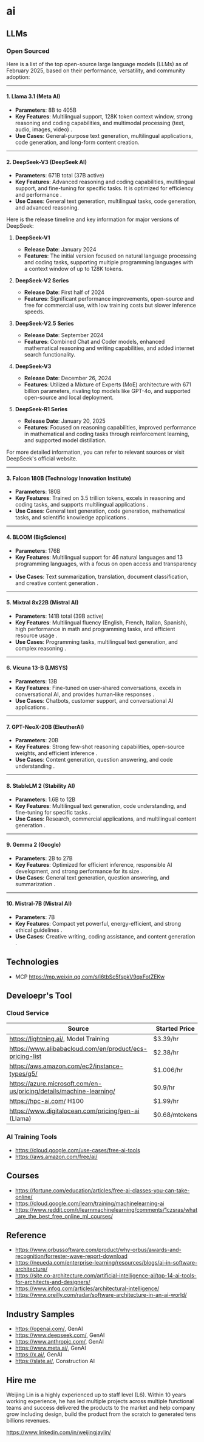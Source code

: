 # ai

## LLMs

### Open Sourced

Here is a list of the top open-source large language models (LLMs) as of February 2025, based on their performance, versatility, and community adoption:

---

#### 1. **Llama 3.1 (Meta AI)**  
- **Parameters**: 8B to 405B  
- **Key Features**: Multilingual support, 128K token context window, strong reasoning and coding capabilities, and multimodal processing (text, audio, images, video) .  
- **Use Cases**: General-purpose text generation, multilingual applications, code generation, and long-form content creation.  

---

#### 2. **DeepSeek-V3 (DeepSeek AI)**  
- **Parameters**: 671B total (37B active)  
- **Key Features**: Advanced reasoning and coding capabilities, multilingual support, and fine-tuning for specific tasks. It is optimized for efficiency and performance .  
- **Use Cases**: General text generation, multilingual tasks, code generation, and advanced reasoning.

Here is the release timeline and key information for major versions of DeepSeek:

1. **DeepSeek-V1**  
   - **Release Date**: January 2024  
   - **Features**: The initial version focused on natural language processing and coding tasks, supporting multiple programming languages with a context window of up to 128K tokens.

2. **DeepSeek-V2 Series**  
   - **Release Date**: First half of 2024  
   - **Features**: Significant performance improvements, open-source and free for commercial use, with low training costs but slower inference speeds.

3. **DeepSeek-V2.5 Series**  
   - **Release Date**: September 2024  
   - **Features**: Combined Chat and Coder models, enhanced mathematical reasoning and writing capabilities, and added internet search functionality.

4. **DeepSeek-V3**  
   - **Release Date**: December 26, 2024  
   - **Features**: Utilized a Mixture of Experts (MoE) architecture with 671 billion parameters, rivaling top models like GPT-4o, and supported open-source and local deployment.

5. **DeepSeek-R1 Series**  
   - **Release Date**: January 20, 2025  
   - **Features**: Focused on reasoning capabilities, improved performance in mathematical and coding tasks through reinforcement learning, and supported model distillation.

For more detailed information, you can refer to relevant sources or visit DeepSeek's official website.

---

#### 3. **Falcon 180B (Technology Innovation Institute)**  
- **Parameters**: 180B  
- **Key Features**: Trained on 3.5 trillion tokens, excels in reasoning and coding tasks, and supports multilingual applications .  
- **Use Cases**: General text generation, code generation, mathematical tasks, and scientific knowledge applications .  

---

#### 4. **BLOOM (BigScience)**  
- **Parameters**: 176B  
- **Key Features**: Multilingual support for 46 natural languages and 13 programming languages, with a focus on open access and transparency .  
- **Use Cases**: Text summarization, translation, document classification, and creative content generation .  

---

#### 5. **Mixtral 8x22B (Mistral AI)**  
- **Parameters**: 141B total (39B active)  
- **Key Features**: Multilingual fluency (English, French, Italian, Spanish), high performance in math and programming tasks, and efficient resource usage .  
- **Use Cases**: Programming tasks, multilingual text generation, and complex reasoning .  

---

#### 6. **Vicuna 13-B (LMSYS)**  
- **Parameters**: 13B  
- **Key Features**: Fine-tuned on user-shared conversations, excels in conversational AI, and provides human-like responses .  
- **Use Cases**: Chatbots, customer support, and conversational AI applications .  

---

#### 7. **GPT-NeoX-20B (EleutherAI)**  
- **Parameters**: 20B  
- **Key Features**: Strong few-shot reasoning capabilities, open-source weights, and efficient inference .  
- **Use Cases**: Content generation, question answering, and code understanding .  

---

#### 8. **StableLM 2 (Stability AI)**  
- **Parameters**: 1.6B to 12B  
- **Key Features**: Multilingual text generation, code understanding, and fine-tuning for specific tasks .  
- **Use Cases**: Research, commercial applications, and multilingual content generation .  

---

#### 9. **Gemma 2 (Google)**  
- **Parameters**: 2B to 27B  
- **Key Features**: Optimized for efficient inference, responsible AI development, and strong performance for its size .  
- **Use Cases**: General text generation, question answering, and summarization .  

---

#### 10. **Mistral-7B (Mistral AI)**  
- **Parameters**: 7B  
- **Key Features**: Compact yet powerful, energy-efficient, and strong ethical guidelines .  
- **Use Cases**: Creative writing, coding assistance, and content generation .  

## Technologies

* MCP https://mp.weixin.qq.com/s/i6tbSc5fspkV9qxFotZEKw

## Develoepr's Tool

### Cloud Service

| Source | Started Price |
| --- | --- | 
| https://lightning.ai/, Model Training | $3.39/hr |
| https://www.alibabacloud.com/en/product/ecs-pricing-list | $2.38/hr |
| https://aws.amazon.com/ec2/instance-types/g5/ |  $1.006/hr |
| https://azure.microsoft.com/en-us/pricing/details/machine-learning/ | $0.9/hr |
| https://hpc-ai.com/ H100 | $1.99/hr |
| https://www.digitalocean.com/pricing/gen-ai (Llama) | $0.68/mtokens |

### AI Training Tools

* https://cloud.google.com/use-cases/free-ai-tools
* https://aws.amazon.com/free/ai/

## Courses

* https://fortune.com/education/articles/free-ai-classes-you-can-take-online/
* https://cloud.google.com/learn/training/machinelearning-ai
* https://www.reddit.com/r/learnmachinelearning/comments/1czsras/what_are_the_best_free_online_ml_courses/

## Reference

* https://www.orbussoftware.com/product/why-orbus/awards-and-recognition/forrester-wave-report-download
* https://neueda.com/enterprise-learning/resources/blogs/ai-in-software-architecture/
* https://site.co-architecture.com/artificial-intelligence-ai/top-14-ai-tools-for-architects-and-designers/
* https://www.infoq.com/articles/architectural-intelligence/
* https://www.oreilly.com/radar/software-architecture-in-an-ai-world/

## Industry Samples

* https://openai.com/, GenAI
* https://www.deepseek.com/, GenAI
* https://www.anthropic.com/, GenAI
* https://www.meta.ai/, GenAI
* https://x.ai/, GenAI
* https://slate.ai/, Construction AI

## Hire me

Weijing Lin is a highly experienced up to staff level (L6). Within 10 years working experience, 
he has led multiple projects across multiple functional teams and success delivered the products 
to the market and help company grow including design, build the product from the scratch to 
generated tens billions revenues.

https://www.linkedin.com/in/weijingjaylin/
